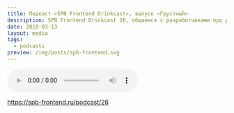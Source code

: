 ```yaml
---
title: Подкаст «SPB Frontend Drinkcast», выпуск «Грустный»
description: SPB Frontend Drinkcast 26, общаемся с разработчиками про разное выгорание
date: 2018-03-13
layout: media
tags:
  - podcasts
preview: /img/posts/spb-frontend.svg
---
```


<audio controls>
  <source class="u-audio" preload="auto" src="/media/SPB-Frontend-Drinkcast-26.mp3" type="audio/mpeg">
  <a href="/media/SPB-Frontend-Drinkcast-26.mp3" download>Скачать выпуск подкаста</a>
</audio>

https://spb-frontend.ru/podcast/26
